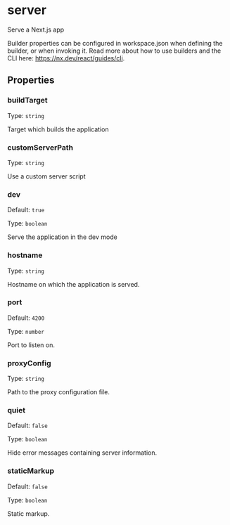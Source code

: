 # server

Serve a Next.js app

Builder properties can be configured in workspace.json when defining the builder, or when invoking it.
Read more about how to use builders and the CLI here: https://nx.dev/react/guides/cli.

## Properties

### buildTarget

Type: `string`

Target which builds the application

### customServerPath

Type: `string`

Use a custom server script

### dev

Default: `true`

Type: `boolean`

Serve the application in the dev mode

### hostname

Type: `string`

Hostname on which the application is served.

### port

Default: `4200`

Type: `number`

Port to listen on.

### proxyConfig

Type: `string`

Path to the proxy configuration file.

### quiet

Default: `false`

Type: `boolean`

Hide error messages containing server information.

### staticMarkup

Default: `false`

Type: `boolean`

Static markup.
